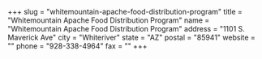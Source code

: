 +++
slug = "whitemountain-apache-food-distribution-program"
title = "Whitemountain Apache Food Distribution Program"
name = "Whitemountain Apache Food Distribution Program"
address = "1101 S. Maverick Ave"
city = "Whiteriver"
state = "AZ"
postal = "85941"
website = ""
phone = "928-338-4964"
fax = ""
+++
